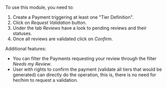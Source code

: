 To use this module, you need to:

1.  Create a Payment triggering at least one "Tier Definition".
2.  Click on *Request Validation* button.
3.  Under the tab *Reviews* have a look to pending reviews and their
    statuses.
4.  Once all reviews are validated click on *Confirm*.

Additional features:

- You can filter the Payments requesting your review through the filter
  *Needs my Review*.
- User with rights to confirm the payment (validate all tiers that would be
  generated) can directly do the operation, this is, there is no need
  for her/him to request a validation.
